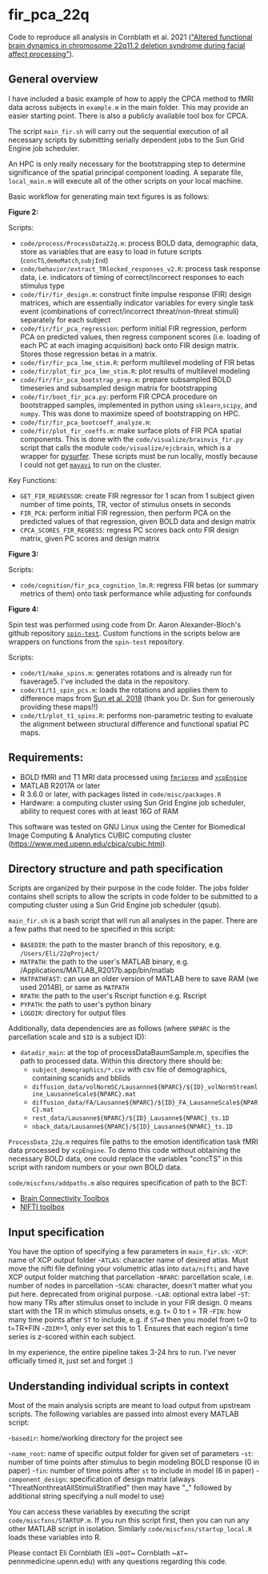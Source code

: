 # fir_pca_22q
 
Code to reproduce all analysis in Cornblath et al. 2021 (["Altered functional brain dynamics in chromosome 22q11.2 deletion syndrome during facial affect processing"](https://www.biorxiv.org/content/10.1101/2020.12.17.423342v1)).

## General overview

I have included a basic example of how to apply the CPCA method to fMRI data across subjects in `example.m` in the main folder. This may provide an easier starting point. There is also a publicly available tool box for CPCA.

The script `main_fir.sh` will carry out the sequential execution of all necessary scripts by submitting serially dependent jobs to the Sun Grid Engine job scheduler. 

An HPC is only really necessary for the bootstrapping step to determine significance of the spatial principal component loading. A separate file, `local_main.m` will execute all of the other scripts on your local machine. 

Basic workflow for generating main text figures is as follows:

**Figure 2:**

Scripts:
  - `code/process/ProcessData22q.m`: process BOLD data, demographic data, store as variables that are easy to load in future scripts (`concTS`,`demoMatch`,`subjInd`)
  - `code/behavior/extract_TRlocked_responses_v2.R`: process task response data, i.e. indicators of timing of correct/incorrect responses to each stimulus type
  - `code/fir/fir_design.m`: construct finite impulse response (FIR) design matrices, which are essentially indicator variables for every single task event (combinations of correct/incorrect threat/non-threat stimuli) separately for each subject
  - `code/fir/fir_pca_regression`: perform initial FIR regression, perform PCA on predicted values, then regress component scores (i.e. loading of each PC at each imaging acquisition) back onto FIR design matrix. Stores those regression betas in a matrix.
  - `code/fir/fir_pca_lme_stim.R`: perform multilevel modeling of FIR betas
  - `code/fir/plot_fir_pca_lme_stim.R`: plot results of multilevel modeling
  - `code/fir/fir_pca_bootstrap_prep.m`: prepare subsampled BOLD timeseries and subsampled design matrix for bootstrapping
  - `code/fir/boot_fir_pca.py`: perform FIR CPCA procedure on bootstrapped samples, implemented in python using `sklearn`,`scipy`, and `numpy`. This was done to maximize speed of bootstrapping on HPC.
  - `code/fir/fir_pca_bootcoeff_analyze.m`: 
  - `code/fir/plot_fir_coeffs.m`: make surface plots of FIR PCA spatial components. This is done with the `code/visualize/brainvis_fir.py` script that calls the module `code/visualize/ejcbrain`, which is a wrapper for [pysurfer](https://pysurfer.github.io/). These scripts must be run locally, mostly because I could not get [`mayavi`](https://docs.enthought.com/mayavi/mayavi/) to run on the cluster.

Key Functions:
  - `GET_FIR_REGRESSOR`: create FIR regressor for 1 scan from 1 subject given number of time points, TR, vector of stimulus onsets in seconds
  - `FIR_PCA`: perform initial FIR regression, then perform PCA on the predicted values of that regression, given BOLD data and design matrix
  - `CPCA_SCORES_FIR_REGRESS`: regress PC scores back onto FIR design matrix, given PC scores and design matrix

**Figure 3:**  

Scripts:
  - `code/cognition/fir_pca_cognition_lm.R`: regress FIR betas (or summary metrics of them) onto task performance while adjusting for confounds

**Figure 4:**

Spin test was performed using code from Dr. Aaron Alexander-Bloch's github repository [`spin-test`](https://github.com/spin-test/spin-test). Custom functions in the scripts below are wrappers on functions from the `spin-test` repository.

Scripts:
  - `code/t1/make_spins.m`: generates rotations and is already run for fsaverage5. I've included the data in the repository.
  - `code/t1/t1_spin_pcs.m`: loads the rotations and applies them to difference maps from [Sun et al. 2018](https://www.nature.com/articles/s41380-018-0078-5) (thank you Dr. Sun for generously providing these maps!!)
  - `code/t1/plot_t1_spins.R`: performs non-parametric testing to evaluate the alignment between structural difference and functional spatial PC maps.

## Requirements:
  - BOLD fMRI and T1 MRI data processed using [`fmriprep`](https://fmriprep.org/en/stable/) and [`xcpEngine`](https://xcpengine.readthedocs.io/)
  - MATLAB R2017A or later
  - R 3.6.0 or later, with packages listed in `code/misc/packages.R`    
  - Hardware: a computing cluster using Sun Grid Engine job scheduler, ability to request cores with at least 16G of RAM
  
This software was tested on GNU Linux using the Center for Biomedical Image Computing & Analytics CUBIC computing cluster (https://www.med.upenn.edu/cbica/cubic.html).

## Directory structure and path specification

Scripts are organized by their purpose in the code folder. The jobs folder contains shell scripts to allow the scripts in code folder to be submitted to a computing cluster using a Sun Grid Engine job scheduler (qsub). 

`main_fir.sh` is a bash script that will run all analyses in the paper. There are a few paths that need to be specified in this script:
  - `BASEDIR`: the path to the master branch of this repository, e.g. `/Users/Eli/22qProject/`
  - `MATPATH`: the path to the user's MATLAB binary, e.g. /Applications/MATLAB_R2017b.app/bin/matlab
  - `MATPATHFAST`: can use an older version of MATLAB here to save RAM (we used 2014B), or same as `MATPATH`
  - `RPATH`: the path to the user's Rscript function e.g. Rscript
  - `PYPATH`: the path to user's python binary
  - `LOGDIR`: directory for output files

Additionally, data dependencies are as follows (where `$NPARC` is the parcellation scale and `$ID` is a subject ID):
  - `datadir_main`: at the top of processDataBaumSample.m, specifies the path to processed data. Within this directory there should be:
      - `subject_demographics/*.csv` with csv file of demographics, containing scanids and bblids
      - `diffusion_data/volNormSC/Lausannne${NPARC}/${ID}_volNormStreamline_LausanneScale${NPARC}.mat`
      - `diffusion_data/FA/Lausanne${NPARC}/${ID}_FA_LausanneScale${NPARC}.mat`
      - `rest_data/Lausanne${NPARC}/${ID}_Lausanne${NPARC}_ts.1D`
      - `nback_data/Lausanne${NPARC}/${ID}_Lausanne${NPARC}_ts.1D`
  
`ProcessData_22q.m` requires file paths to the emotion identification task fMRI data processed by `xcpEngine`. To demo this code without obtaining the necessary BOLD data, one could replace the variables "concTS" in this script with random numbers or your own BOLD data.

`code/miscfxns/addpaths.m` also requires specification of path to the BCT:
  - [Brain Connectivity Toolbox](https://sites.google.com/site/bctnet/)  
  - [NIFTI toolbox](https://www.mathworks.com/matlabcentral/fileexchange/8797-tools-for-nifti-and-analyze-image)

## Input specification

You have the option of specifying a few parameters in `main_fir.sh`:
  -`XCP`: name of XCP output folder
  -`ATLAS`: character name of desired atlas. Must move the nifti file defining your volumetric atlas into `data/nifti` and have XCP output folder matching that parcellation
  -`NPARC`: parcellation scale, i.e. number of nodes in parcellation
  -`SCAN`: character, doesn't matter what you put here. deprecated from original purpose.
  -`LAB`: optional extra label
  -`ST`: how many TRs after stimulus onset to include in your FIR design. 0 means start with the TR in which stimulus onsets, e.g. t= 0 to t = TR
  -`FIN`: how many time points after `ST` to include, e.g. if `ST=0` then you model from t=0 to t=TR\*FIN
  -`ZDIM`=1, only ever set this to 1. Ensures that each region's time series is z-scored within each subject.

In my experience, the entire pipeline takes 3-24 hrs to run. I've never officially timed it, just set and forget :)

## Understanding individual scripts in context

Most of the main analysis scripts are meant to load output from upstream scripts. The following variables are passed into almost every MATLAB script:

 -`basedir`: home/working directory for the project see
 
 -`name_root`: name of specific output folder for given set of parameters 
 -`st`: number of time points after stimulus to begin modeling BOLD response (0 in paper)
 -`fin`: number of time points after `st` to include in model (6 in paper)
 -`component_design`: specification of design matrix (always "ThreatNonthreatAllStimuliStratified" then may have "\_" followed by additional string specifying a null model to use)

You can access these variables by executing the script `code/miscfxns/STARTUP.m`. If you run this script first, then you can run any other MATLAB script in isolation. Similarly `code/miscfxns/startup_local.R` loads these variables into R.

Please contact Eli Cornblath (Eli ~`DOT`~ Cornblath ~`AT`~ pennmedicine.upenn.edu) with any questions regarding this code.
